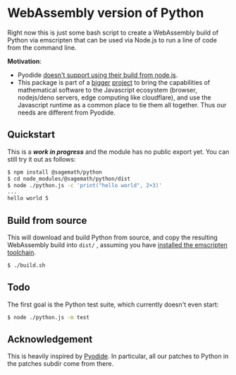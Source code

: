 # WebAssembly version of Python

Right now this is just some bash script to create a
WebAssembly build of Python via emscripten that can
be used via Node.js to run a line of code from the
command line.

**Motivation**: 

- Pyodide [doesn't support using their build from node.js](https://github.com/pyodide/pyodide/issues/14).  
- This package is part of a [bigger](https://www.npmjs.com/package/@sagemath) [project](https://github.com/sagemathinc/?q=wasm) to bring the capabilities of mathematical software to the Javascript ecosystem (browser, nodejs/deno servers, edge computing like cloudflare), and use the Javascript runtime as a common place to tie them all together.  Thus our needs are different from Pyodide.

## Quickstart

This is a _**work in progress**_ and the module has no public export yet.  You can still try it out as follows:

```sh
$ npm install @sagemath/python
$ cd node_modules/@sagemath/python/dist
$ node ./python.js -c 'print("hello world", 2+3)'
...
hello world 5
```

## Build from source

This will download and build Python  from source, and copy the resulting WebAssembly build into `dist/` , assuming you have [installed the emscripten toolchain](https://emscripten.org/docs/getting_started/downloads.html).

```sh
$ ./build.sh
```

## Todo

The first goal is the Python test suite, which currently doesn't even start:

```sh
$ node ./python.js -m test
```

## Acknowledgement

This is heavily inspired by [Pyodide](https://pyodide.org/en/stable/).  In particular, all our patches to Python in the patches subdir come from there.
